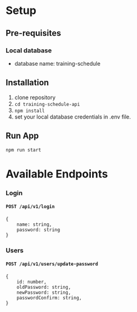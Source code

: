 # Setup
## Pre-requisites
### Local database
- database name: training-schedule

 
## Installation
1. clone repository
2. `cd training-schedule-api`
3. `npm install`
4. set your local database credentials in .env file. 

## Run App
`npm run start`


# Available Endpoints
### Login
#### `POST /api/v1/login`
```
{
    name: string,
    password: string
}
```

### Users
#### `POST /api/v1/users/update-password`
```
{
    id: number,
    oldPassword: string,
    newPassword: string,
    passwordConfirm: string,
}
```